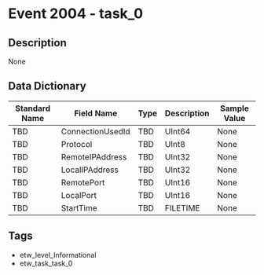 # Event 2004 - task_0

## Description
None

## Data Dictionary
|Standard Name|Field Name|Type|Description|Sample Value|
|---|---|---|---|---|
|TBD|ConnectionUsedId|TBD|UInt64|None|None|
|TBD|Protocol|TBD|UInt8|None|None|
|TBD|RemoteIPAddress|TBD|UInt32|None|None|
|TBD|LocalIPAddress|TBD|UInt32|None|None|
|TBD|RemotePort|TBD|UInt16|None|None|
|TBD|LocalPort|TBD|UInt16|None|None|
|TBD|StartTime|TBD|FILETIME|None|None|

## Tags
* etw_level_Informational
* etw_task_task_0
